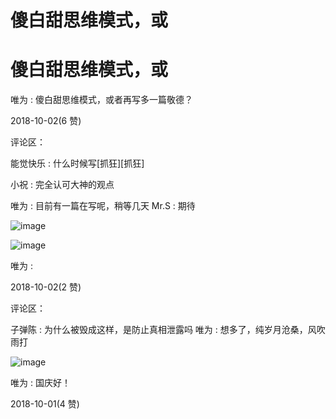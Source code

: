 # 傻白甜思维模式，或

# 傻白甜思维模式，或

唯为 : 傻白甜思维模式，或者再写多一篇敬德？

2018-10-02(6 赞)

评论区：

能觉快乐 : 什么时候写[抓狂][抓狂]

小祝 : 完全认可大神的观点

唯为 : 目前有一篇在写呢，稍等几天 Mr.S : 期待

![image](img/Image_272.png)

![image](img/Image_273.png)

唯为 :

2018-10-02(2 赞)

评论区：

子弹陈 : 为什么被毁成这样，是防止真相泄露吗 唯为 : 想多了，纯岁月沧桑，风吹雨打

![image](img/Image_274.png)

唯为 : 国庆好！

2018-10-01(4 赞)